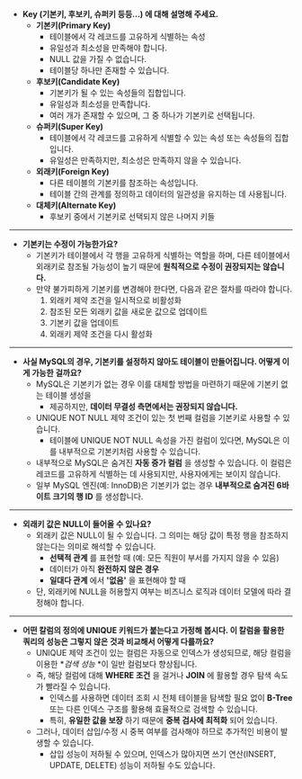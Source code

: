 - **Key (기본키, 후보키, 슈퍼키 등등...) 에 대해 설명해 주세요.**
  - **기본키(Primary Key)**
    - 테이블에서 각 레코드를 고유하게 식별하는 속성
    - 유일성과 최소성을 만족해야 합니다. 
    - NULL 값을 가질 수 없습니다. 
    - 테이블당 하나만 존재할 수 있습니다. 
  - **후보키(Candidate Key)**
    - 기본키가 될 수 있는 속성들의 집합입니다. 
    - 유일성과 최소성을 만족합니다. 
    - 여러 개가 존재할 수 있으며, 그 중 하나가 기본키로 선택됩니다. 
  - **슈퍼키(Super Key)**
    - 테이블에서 각 레코드를 고유하게 식별할 수 있는 속성 또는 속성들의 집합입니다. 
    - 유일성은 만족하지만, 최소성은 만족하지 않을 수 있습니다. 
  - **외래키(Foreign Key)**
    - 다른 테이블의 기본키를 참조하는 속성입니다. 
    - 테이블 간의 관계를 정의하고 데이터의 일관성을 유지하는 데 사용됩니다. 
  - **대체키(Alternate Key)**
    - 후보키 중에서 기본키로 선택되지 않은 나머지 키들
-----
- **기본키는 수정이 가능한가요?**
  - 기본키가 테이블에서 각 행을 고유하게 식별하는 역할을 하며, 다른 테이블에서 외래키로 참조될 가능성이 높기 때문에 **원칙적으로 수정이 권장되지는 않습니다.**
  - 만약 불가피하게 기본키를 변경해야 한다면, 다음과 같은 절차를 따라야 합니다.
    1) 외래키 제약 조건을 일시적으로 비활성화
    2) 참조된 모든 외래키 값을 새로운 값으로 업데이트
    3) 기본키 값을 업데이트
    4) 외래키 제약 조건을 다시 활성화
-----
- **사실 MySQL의 경우, 기본키를 설정하지 않아도 테이블이 만들어집니다. 어떻게 이게 가능한 걸까요?**
  - MySQL은 기본키가 없는 경우 이를 대체할 방법을 마련하기 때문에 기본키 없는 테이블 생성을 
    - 제공하지만, **데이터 무결성 측면에서는 권장되지 않습니다.** 
  - UNIQUE NOT NULL 제약 조건이 있는 첫 번째 컬럼을 기본키로 사용할 수 있습니다. 
    - 테이블에 UNIQUE NOT NULL 속성을 가진 컬럼이 있다면, MySQL은 이를 내부적으로 기본키처럼 사용할 수 있습니다.
  - 내부적으로 MySQL은 숨겨진 **자동 증가 컬럼** 을 생성할 수 있습니다. 이 컬럼은 레코드를 고유하게 식별하는 데 사용되지만, 사용자에게는 보이지 않습니다. 
  - 일부 MySQL 엔진(예: InnoDB)은 기본키가 없는 경우 **내부적으로 숨겨진 6바이트 크기의 행 ID** 를 생성합니다.
-----
- **외래키 값은 NULL이 들어올 수 있나요?** 
  - 외래키 값은 NULL이 될 수 있습니다. 그 의미는 해당 값이 특정 행을 참조하지 않는다는 의미로 해석할 수 있습니다. 
    - **선택적 관계** 를 표현할 때 (예: 모든 직원이 부서를 가지지 않을 수 있음)
    - 데이터가 아직 **완전하지 않은 경우** 
    - **일대다 관계** 에서 **'없음'** 을 표현해야 할 때 
  - 단, 외래키에 NULL을 허용할지 여부는 비즈니스 로직과 데이터 모델에 따라 결정해야 합니다.
-----
- **어떤 칼럼의 정의에 UNIQUE 키워드가 붙는다고 가정해 봅시다. 이 칼럼을 활용한 쿼리의 성능은 그렇지 않은 것과 비교해서 어떻게 다를까요?**
  - UNIQUE 제약 조건이 있는 컬럼은 자동으로 인덱스가 생성되므로, 해당 컬럼을 이용한 **검색 성능* *이 일반 컬럼보다 향상됩니다.
  - 즉, 해당 컬럼에 대해 **WHERE 조건** 을 걸거나 **JOIN** 에 활용할 경우 탐색 속도가 빨라질 수 있습니다.
    - 인덱스를 사용하면 데이터 조회 시 전체 테이블을 탐색할 필요 없이 **B-Tree** 또는 다른 인덱스 구조를 활용해 효율적으로 검색할 수 있습니다. 
    - 특히, **유일한 값을 보장** 하기 때문에 **중복 검사에 최적화** 되어 있습니다.
  - 그러나, 데이터 삽입/수정 시 중복 여부를 검사해야 하므로 추가적인 비용이 발생할 수 있습니다. 
    - 삽입 성능이 저하될 수 있으며, 인덱스가 많아지면 쓰기 연산(INSERT, UPDATE, DELETE) 성능이 저하될 수도 있습니다.